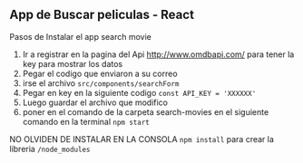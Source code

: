 ## App de Buscar peliculas - React

Pasos de Instalar el app search movie
1. Ir a registrar en la pagina del Api http://www.omdbapi.com/ para tener la key para mostrar los datos 
2. Pegar el codigo que enviaron a su correo
3. irse el archivo ```src/components/searchForm```
4. Pegar en key en la siguiente codigo ```const API_KEY = 'XXXXXX'```
5. Luego guardar el archivo que modifico
6. poner en el comando de la carpeta search-movies en el siguiente comando en la terminal  ```npm start```

 NO OLVIDEN DE INSTALAR EN LA CONSOLA ```npm install``` para crear la libreria ```/node_modules```

